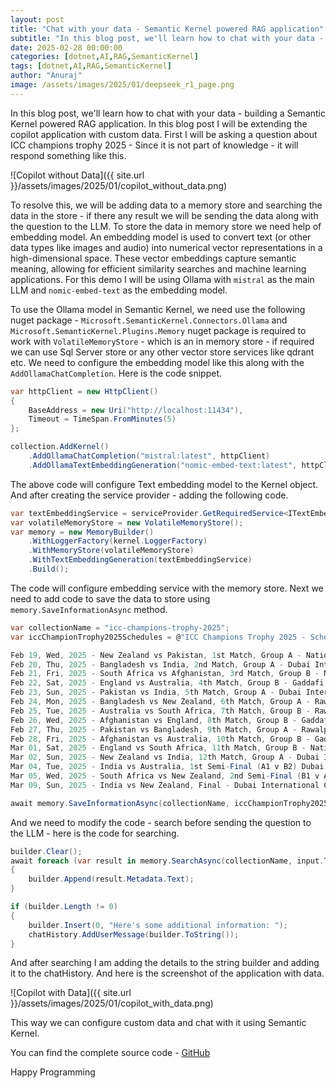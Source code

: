 ```yaml
---
layout: post
title: "Chat with your data - Semantic Kernel powered RAG application"
subtitle: "In this blog post, we'll learn how to chat with your data - building a Semantic Kernel powered RAG application."
date: 2025-02-28 00:00:00
categories: [dotnet,AI,RAG,SemanticKernel]
tags: [dotnet,AI,RAG,SemanticKernel]
author: "Anuraj"
image: /assets/images/2025/01/deepseek_r1_page.png
---
```


In this blog post, we'll learn how to chat with your data - building a Semantic Kernel powered RAG application. In this blog post I will be extending the copilot application with custom data. First I will be asking a question about ICC champions trophy 2025 - Since it is not part of knowledge - it will respond something like this.

![Copilot without Data]({{ site.url }}/assets/images/2025/01/copilot_without_data.png)

To resolve this, we will be adding data to a memory store and searching the data in the store - if there any result we will be sending the data along with the question to the LLM. To store the data in memory store we need help of embedding model. An embedding model is used to convert text (or other data types like images and audio) into numerical vector representations in a high-dimensional space. These vector embeddings capture semantic meaning, allowing for efficient similarity searches and machine learning applications. For this demo I will be using Ollama with `mistral` as the main LLM and `nomic-embed-text` as the embedding model.

To use the Ollama model in Semantic Kernel, we need use the following nuget package - `Microsoft.SemanticKernel.Connectors.Ollama` and `Microsoft.SemanticKernel.Plugins.Memory` nuget package is required to work with `VolatileMemoryStore` - which is an in memory store - if required we can use Sql Server store or any other vector store services like qdrant etc. We need to configure the embedding model like this along with the `AddOllamaChatCompletion`. Here is the code snippet.

```csharp
var httpClient = new HttpClient()
{
    BaseAddress = new Uri("http://localhost:11434"),
    Timeout = TimeSpan.FromMinutes(5)
};

collection.AddKernel()
    .AddOllamaChatCompletion("mistral:latest", httpClient)
    .AddOllamaTextEmbeddingGeneration("nomic-embed-text:latest", httpClient);
```
The above code will configure Text embedding model to the Kernel object. And after creating the service provider - adding the following code.

```csharp
var textEmbeddingService = serviceProvider.GetRequiredService<ITextEmbeddingGenerationService>();
var volatileMemoryStore = new VolatileMemoryStore();
var memory = new MemoryBuilder()
    .WithLoggerFactory(kernel.LoggerFactory)
    .WithMemoryStore(volatileMemoryStore)
    .WithTextEmbeddingGeneration(textEmbeddingService)
    .Build();
```

The code will configure embedding service with the memory store. Next we need to add code to save the data to store using `memory.SaveInformationAsync` method.

```csharp
var collectionName = "icc-champions-trophy-2025";
var iccChampionTrophy2025Schedules = @"ICC Champions Trophy 2025 - Schedule & Results

Feb 19, Wed, 2025 - New Zealand vs Pakistan, 1st Match, Group A - National Stadium, Karachi - New Zealand won by 60 runs
Feb 20, Thu, 2025 - Bangladesh vs India, 2nd Match, Group A - Dubai International Cricket Stadium, Dubai - India won by 6 Wickets
Feb 21, Fri, 2025 - South Africa vs Afghanistan, 3rd Match, Group B - National Stadium, Karachi - South Africa won by 107 runs
Feb 22, Sat, 2025 - England vs Australia, 4th Match, Group B - Gaddafi Stadium, Lahore - Australia won by 5 Wickets
Feb 23, Sun, 2025 - Pakistan vs India, 5th Match, Group A - Dubai International Cricket Stadium, Dubai - India won by 6 Wickets
Feb 24, Mon, 2025 - Bangladesh vs New Zealand, 6th Match, Group A - Rawalpindi Cricket Stadium, Rawalpindi - New Zealand won by 5 Wickets
Feb 25, Tue, 2025 - Australia vs South Africa, 7th Match, Group B - Rawalpindi Cricket Stadium, Rawalpindi - Match abandoned due to rain (No toss)
Feb 26, Wed, 2025 - Afghanistan vs England, 8th Match, Group B - Gaddafi Stadium, Lahore - Afghanistan won by 8 runs
Feb 27, Thu, 2025 - Pakistan vs Bangladesh, 9th Match, Group A - Rawalpindi Cricket Stadium, Rawalpindi - Match abandoned due to rain (No toss)
Feb 28, Fri, 2025 - Afghanistan vs Australia, 10th Match, Group B - Gaddafi Stadium, Lahore - No result - due to rain
Mar 01, Sat, 2025 - England vs South Africa, 11th Match, Group B - National Stadium, Karachi - South Africa won by 7 Wickets
Mar 02, Sun, 2025 - New Zealand vs India, 12th Match, Group A - Dubai International Cricket Stadium, Dubai - India won by 44 runs.
Mar 04, Tue, 2025 - India vs Australia, 1st Semi-Final (A1 v B2) Dubai International Cricket Stadium, Dubai - India won by 4 wickets
Mar 05, Wed, 2025 - South Africa vs New Zealand, 2nd Semi-Final (B1 v A2) - Gaddafi Stadium, Lahore - New Zealand won by 50 runs
Mar 09, Sun, 2025 - India vs New Zealand, Final - Dubai International Cricket Stadium, Dubai - Match starts at Mar 09, 09:00 GMT";

await memory.SaveInformationAsync(collectionName, iccChampionTrophy2025Schedules, "icc-champions-trophy-2025-schedules");
```

And we need to modify the code - search before sending the question to the LLM - here is the code for searching.

```csharp
builder.Clear();
await foreach (var result in memory.SearchAsync(collectionName, input.Trim(), 3))
{
    builder.Append(result.Metadata.Text);
}

if (builder.Length != 0)
{
    builder.Insert(0, "Here's some additional information: ");
    chatHistory.AddUserMessage(builder.ToString());
}
```

And after searching I am adding the details to the string builder and adding it to the chatHistory. And here is the screenshot of the application with data.

![Copilot with Data]({{ site.url }}/assets/images/2025/01/copilot_with_data.png)

This way we can configure custom data and chat with it using Semantic Kernel.

You can find the complete source code - [GitHub](https://github.com/anuraj/HelloWorldCopilot/blob/Basic-RAG/Src/Program.cs)

Happy Programming